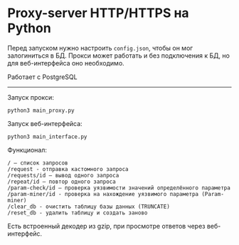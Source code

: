 # Proxy-server HTTP/HTTPS на Python

Перед запуском нужно настроить `config.json`, чтобы он мог залогиниться в БД.
Прокси может работать и без подключения к БД, но для веб-интерфейса оно необходимо.

Работает с PostgreSQL

-----------------

Запуск прокси:
```
python3 main_proxy.py
```

Запуск веб-интерфейса:
```
python3 main_interface.py
```

Функционал:
```
/ – список запросов
/request - отправка кастомного запроса
/requests/id – вывод одного запроса
/repeat/id – повтор одного запроса
/param-check/id – проверка уязвимости значений определённого параметра
/param-miner/id - проверка на нахождение уязвимого параметра (Param-miner)
/clear_db - очистить таблицу базы данных (TRUNCATE)
/reset_db - удалить таблицу и создать заново
```

Есть встроенный декодер из gzip, при просмотре ответов через веб-интерфейс.
